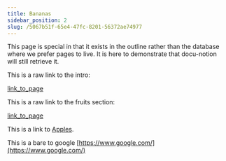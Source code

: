```yaml
---
title: Bananas
sidebar_position: 2
slug: /5067b51f-65e4-47fc-8201-56372ae74977
---
```




This page is special in that it exists in the outline rather than the database where we prefer pages to live. It is here to demonstrate that docu-notion will still retrieve it.


This is a raw link to the intro: 


[link_to_page](072cb1c4-1f11-4d28-881d-eef1e08229f2)


This is a raw link to the fruits section: 


[link_to_page](0f91332a-bdec-4f14-8a8c-572bbb47a8ea)


This is a link to [Apples](/44d8f88f-b6aa-4633-98da-dfd1ea4c7640).


This is a bare to google [https://www.google.com/](https://www.google.com/)

